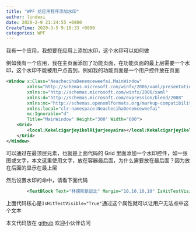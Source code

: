 ```yaml
---
title: "WPF 给应用程序添加水印"
author: lindexi
date: 2020-2-9 21:24:55 +0800
CreateTime: 2020-3-5 9:18:33 +0800
categories: WPF
---
```


我有一个应用，我想要在应用上添加水印，这个水印可以如何做

<!--more-->


<!-- 发布 -->

例如我有一个应用，我在主页面添加了功能页面，在功能页面的最上层需要一个水印，这个水印不能被用户点击到，例如我的功能页面是一个用户控件放在页面

```xml
<Window x:Class="NeachecihaDenemceweefai.MainWindow"
        xmlns="http://schemas.microsoft.com/winfx/2006/xaml/presentation"
        xmlns:x="http://schemas.microsoft.com/winfx/2006/xaml"
        xmlns:d="http://schemas.microsoft.com/expression/blend/2008"
        xmlns:mc="http://schemas.openxmlformats.org/markup-compatibility/2006"
        xmlns:local="clr-namespace:NeachecihaDenemceweefai"
        mc:Ignorable="d"
        Title="MainWindow" Height="300" Width="600">
    <Grid>
        <local:KekalcigarjeyikelRijurjeeyaira></local:KekalcigarjeyikelRijurjeeyaira>
    </Grid>
</Window>

```

可以通过在最顶层元素，也就是上面代码的 Grid 里面添加一个水印控件，如一张图或文字，本文这里使用文字，放在容器最后面，为什么需要放在最后面？因为放在后面的显示在最上层

然后设置水印的命中，请看下面代码

```xml
        <TextBlock Text="林德熙是逗比" Margin="10,10,10,10" IsHitTestVisible="True"></TextBlock>
```

上面代码核心是`IsHitTestVisible="True"`通过这个属性就可以让用户无法点中这个文本

本文代码放在 [github](https://github.com/lindexi/lindexi_gd/tree/38bff1c3053f834795808e310aae9fe5cb7968f0/NeachecihaDenemceweefai) 欢迎小伙伴访问

